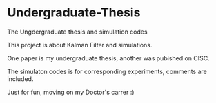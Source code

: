 # Undergraduate-Thesis
The Ungdergraduate thesis and simulation codes


This project is about Kalman Filter and simulations.

One paper is my undergraduate thesis, another was pubished on CISC.

The simulaton codes is for corresponding experiments, comments are included.

Just for fun, moving on my Doctor's carrer :) 
